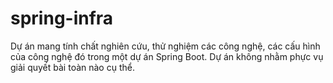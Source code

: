 # spring-infra
Dự án mang tính chất nghiên cứu, thử nghiệm các công nghệ, các cấu hình của công nghệ đó trong một dự án Spring Boot. 
Dự án không nhằm phực vụ giải quyết bài toàn nào cụ thể.
